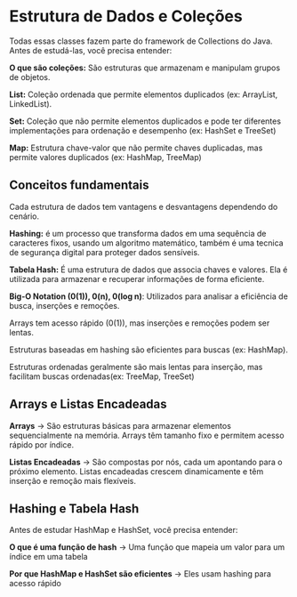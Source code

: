 # Estrutura de Dados e Coleções

Todas essas classes fazem parte do framework de Collections do Java. Antes de estudá-las, você precisa entender:

**O que são coleções:** São estruturas que armazenam e manipulam grupos de objetos.

**List:** Coleção ordenada que permite elementos duplicados (ex: ArrayList, LinkedList).

**Set:** Coleção que não permite elementos duplicados e pode ter diferentes implementações para ordenação e desempenho (ex: HashSet e TreeSet)

**Map:** Estrutura chave-valor que não permite chaves duplicadas, mas permite valores duplicados (ex: HashMap, TreeMap)

## Conceitos fundamentais

Cada estrutura de dados tem vantagens e desvantagens dependendo do cenário.

**Hashing:** é um processo que transforma dados em uma sequência de caracteres fixos, usando um algoritmo matemático, também é uma tecnica de segurança digital para proteger dados sensíveis.

**Tabela Hash:** É uma estrutura de dados que associa chaves e valores. Ela é utilizada para armazenar e recuperar informações de forma eficiente.

**Big-O Notation (0(1)), 0(n), 0(log n)**: Utilizados para analisar a eficiência de busca, inserções e remoções.

Arrays tem acesso rápido (0(1)), mas inserções e remoções podem ser lentas.

Estruturas baseadas em hashing são eficientes para buscas (ex: HashMap).

Estruturas ordenadas geralmente são mais lentas para inserção, mas facilitam buscas ordenadas(ex: TreeMap, TreeSet)

## Arrays e Listas Encadeadas

**Arrays** -> São estruturas básicas para armazenar elementos sequencialmente na memória. Arrays têm tamanho fixo e permitem acesso rápido por índice.

**Listas Encadeadas** -> São compostas por nós, cada um apontando para o próximo elemento. Listas encadeadas crescem dinamicamente e têm inserção e remoção mais flexíveis.

## Hashing e Tabela Hash

Antes de estudar HashMap e HashSet, você precisa entender:

**O que é uma função de hash** -> Uma função que mapeia um valor para um índice em uma tabela

**Por que HashMap e HashSet são eficientes** -> Eles usam hashing para acesso rápido

